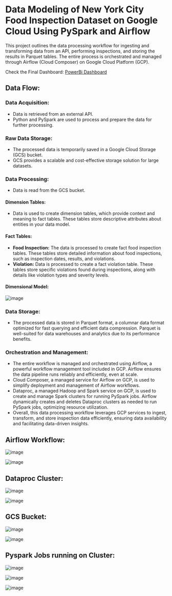 # Data Modeling of New York City Food Inspection Dataset on Google Cloud Using PySpark and Airflow

This project outlines the data processing workflow for ingesting and transforming data from an API, performing inspections, and storing the results in Parquet tables. The entire process is orchestrated and managed through Airflow (Cloud Composer) on Google Cloud Platform (GCP).

Check the Final Dashboard: [PowerBi Dashboard](https://shorturl.at/fpMQ0)

## Data Flow:

### Data Acquisition:
- Data is retrieved from an external API.
- Python and PySpark are used to process and prepare the data for further processing.

### Raw Data Storage:
- The processed data is temporarily saved in a Google Cloud Storage (GCS) bucket.
- GCS provides a scalable and cost-effective storage solution for large datasets.

### Data Processing:
- Data is read from the GCS bucket.

#### Dimension Tables:
- Data is used to create dimension tables, which provide context and meaning to fact tables. These tables store descriptive attributes about entities in your data model.

#### Fact Tables:
- **Food Inspection:** The data is processed to create fact food inspection tables. These tables store detailed information about food inspections, such as inspection dates, results, and violations.
- **Violation:** Data is processed to create a fact violation table. These tables store specific violations found during inspections, along with details like violation types and severity levels.

#### Dimensional Model:
![image](https://github.com/girish-Pillai/NYC_Food_Inspection_Data_Modeling_GCP_PySpark_Airlfow/assets/98634040/dc2f9de5-e156-460c-997b-0d827c54e3b1)

### Data Storage:
- The processed data is stored in Parquet format, a columnar data format optimized for fast querying and efficient data compression. Parquet is well-suited for data warehouses and analytics due to its performance benefits.

### Orchestration and Management:
- The entire workflow is managed and orchestrated using Airflow, a powerful workflow management tool included in GCP. Airflow ensures the data pipeline runs reliably and efficiently, even at scale.
- Cloud Composer, a managed service for Airflow on GCP, is used to simplify deployment and management of Airflow workflows.
- Dataproc, a managed Hadoop and Spark service on GCP, is used to create and manage Spark clusters for running PySpark jobs. Airflow dynamically creates and deletes Dataproc clusters as needed to run PySpark jobs, optimizing resource utilization.
- Overall, this data processing workflow leverages GCP services to ingest, transform, and store inspection data efficiently, ensuring data availability and facilitating data-driven insights.

  
## Airflow Workflow:
![image](https://github.com/girish-Pillai/NYC_Food_Inspection_Data_Modeling/assets/98634040/80d9da14-059e-4f05-b5ec-960b057b903e)

![image](https://github.com/girish-Pillai/NYC_Food_Inspection_Data_Modeling/assets/98634040/6cd42b1e-d7ab-4e8e-b3c9-7dbdff10b99a)

## Dataproc Cluster:
![image](https://github.com/girish-Pillai/NYC_Food_Inspection_Data_Modeling/assets/98634040/768f67a9-c8d4-4c86-9acc-9d6f2b8f0ae3)

![image](https://github.com/girish-Pillai/NYC_Food_Inspection_Data_Modeling/assets/98634040/5c029c7d-a5f2-4b8d-80d9-e6b8a0d1dc4a)

## GCS Bucket:
![image](https://github.com/girish-Pillai/NYC_Food_Inspection_Data_Modeling/assets/98634040/6e2029ef-3a1b-4d03-be49-9e0651ac0211)

![image](https://github.com/girish-Pillai/NYC_Food_Inspection_Data_Modeling/assets/98634040/6d90ae6f-072a-42ce-8452-9214b0783b1a)

## Pyspark Jobs running on Cluster:
![image](https://github.com/girish-Pillai/NYC_Food_Inspection_Data_Modeling/assets/98634040/36042146-8948-4a40-847b-db8b99f134de)

![image](https://github.com/girish-Pillai/NYC_Food_Inspection_Data_Modeling/assets/98634040/539d2172-9469-416b-8586-f35682e64fef)

![image](https://github.com/girish-Pillai/NYC_Food_Inspection_Data_Modeling/assets/98634040/65312ad4-9e6f-4230-9180-05cd99f9057f)


